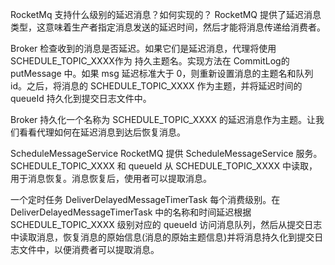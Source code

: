RocketMq 支持什么级别的延迟消息？如何实现的？
RocketMQ 提供了延迟消息类型，这意味着生产者指定消息发送的延迟时间，然后才能将消息传递给消费者。

Broker 检查收到的消息是否延迟。如果它们是延迟消息，代理将使用 SCHEDULE_TOPIC_XXXX作为 持久主题名。实现方法在 CommitLog的putMessage 中。如果 msg 延迟标准大于 0，则重新设置消息的主题名和队列 id。之后，将消息的 SCHEDULE_TOPIC_XXXX 作为主题，并将延迟时间的 queueId 持久化到提交日志文件中。

Broker 持久化一个名称为 SCHEDULE_TOPIC_XXXX 的延迟消息作为主题。让我们看看代理如何在延迟消息到达后恢复消息。

ScheduleMessageService RocketMQ 提供 ScheduleMessageService 服务。SCHEDULE_TOPIC_XXXX 和 queueId 从 SCHEDULE_TOPIC_XXXX 中读取，用于消息恢复。消息恢复后，使用者可以提取消息。

一个定时任务 DeliverDelayedMessageTimerTask 每个消费级别。在 DeliverDelayedMessageTimerTask 中的名称和时间延迟根据 SCHEDULE_TOPIC_XXXX 级别对应的 queueId 访问消息队列，然后从提交日志中读取消息，恢复消息的原始信息(消息的原始主题信息)并将消息持久化到提交日志文件中，以便消费者可以提取消息。
 